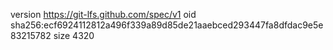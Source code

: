 version https://git-lfs.github.com/spec/v1
oid sha256:ecf6924112812a496f339a89d85de21aaebced293447fa8dfdac9e5e83215782
size 4320
